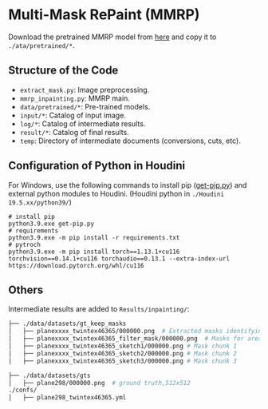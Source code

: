 # Multi-Mask RePaint (MMRP)

Download the pretrained MMRP model from [here](https://drive.google.com/file/d/1VXlJke37iRdP59aOMEBy5sVm0ZrZrU0y/view) and copy it to `./ata/pretrained/*`.


## Structure of the Code

- `extract_mask.py`: Image preprocessing.
- `mmrp_inpainting.py`: MMRP main.
- `data/pretrained/*`: Pre-trained models.
- `input/*`: Catalog of input image.
- `log/*`: Catalog of intermediate results.
- `result/*`: Catalog of final results.
- `temp`: Directory of intermediate documents (conversions, cuts, etc).

## Configuration of Python in Houdini 

For Windows, use the following commands to install pip ([get-pip.py](https://bootstrap.pypa.io/get-pip.py)) and external python modules to Houdini. (Houdini python in `./Houdini 19.5.xx/python39/`)

```
# install pip
python3.9.exe get-pip.py
# requirements
python3.9.exe -m pip install -r requirements.txt
# pytroch
python3.9.exe -m pip install torch==1.13.1+cu116 torchvision==0.14.1+cu116 torchaudio==0.13.1 --extra-index-url https://download.pytorch.org/whl/cu116
```

## Others

Intermediate results are added to `Results/inpainting/`:

```bash
├── ./data/datasets/gt_keep_masks
│   ├── planexxxx_twintex46365/000000.png  # Extracted masks identifying missing regions, black is missing, white is known
│   ├── planexxxx_twintex46365_filter_mask/000000.png  # Masks for areas that don't need to be patched up
│   ├── planexxxx_twintex46365_sketch1/000000.png # Mask chunk 1
│   ├── planexxxx_twintex46365_sketch2/000000.png # Mask chunk 2
│   ├── planexxxx_twintex46365_sketch3/000000.png # Mask chunk 3

├── ./data/datasets/gts
│   ├── plane298/000000.png  # ground truth,512x512
./confs/
│   ├── plane298_twintex46365.yml
```



